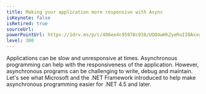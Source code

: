 ```yaml
---
title: Making your application more responsive with Async
isKeynote: false
isRetired: true
sourceUrl:
powerPointUrl: https://1drv.ms/p/c/406ee4c95978c038/UQQ4wHhZyeRuIIBAxvgAAAAAAAGrjdSLlAzhA9w
level: 300
---
```

Applications can be slow and unresponsive at times. Asynchronous programming can help with the responsiveness of the application. However, asynchronous programs can be challenging to write, debug and maintain. Let's see what Microsoft and the .NET Framework introduced to help make asynchronous programming easier for .NET 4.5 and later.
